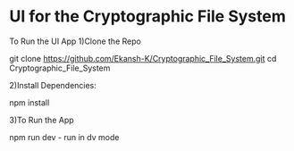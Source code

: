 UI for the Cryptographic File System
========================

To Run the UI App
1)Clone the Repo

git clone https://github.com/Ekansh-K/Cryptographic_File_System.git
cd Cryptographic_File_System

2)Install Dependencies:

npm install

3)To Run the App

npm run dev - run in dv mode
